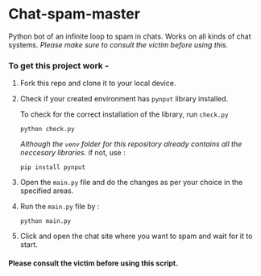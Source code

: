 # Chat-spam-master

Python bot of an infinite loop to spam in chats. Works on all kinds of chat systems. *Please make sure to consult the victim before using this.*

### To get this project work -

1. Fork this repo and clone it to your local device.

2. Check if your created environment has `pynput` library installed.<br>
   
   To check for the correct installation of the library, run `check.py` <br>
   ```elem
   python check.py
   ```
   *Although the `venv` folder for this repository already contains all the neccesary libraries.* if not, use : <br>
   ```elem
   pip install pynput
   ```
3. Open the `main.py` file and do the changes as per your choice in the specified areas.
  
4. Run the `main.py` file by :
   ```elem
   python main.py
   ```
5. Click and open the chat site where you want to spam and wait for it to start.

#### Please consult the victim before using this script.


